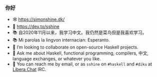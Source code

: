 ### 你好

- 🕸 https://simonshine.dk/
- 💬 https://dev.to/sshine
- 📚 自2020年11月以来，我学习中文。我仍然是菜鸟但是我喜欢学习。
- 📚 Mi parolas la lingvon internacian: Esperanto.
- 🌱 I’m looking to collaborate on open-source Haskell projects.
- 💬 Ask me about Haskell, functional programming, compilers, 中文, language exchanges, or whatever you like.
- 📨 You can reach me by email, or as `sshine` on `#haskell` and `#diku` at [Libera Chat](https://libera.chat/) IRC.
